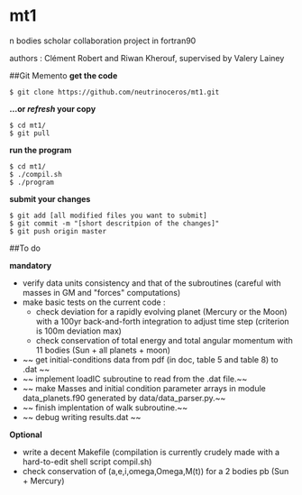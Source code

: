 # mt1
n bodies scholar collaboration project in fortran90

authors : Clément Robert and Riwan Kherouf, supervised by Valery Lainey

##Git Memento
**get the code**
  
    $ git clone https://github.com/neutrinoceros/mt1.git

**...or *refresh* your copy**

    $ cd mt1/
    $ git pull

**run the program**

    $ cd mt1/
    $ ./compil.sh
    $ ./program

**submit your changes**
  
    $ git add [all modified files you want to submit]
    $ git commit -m "[short descritpion of the changes]"
    $ git push origin master

##To do

**mandatory**

* verify data units consistency and that of the subroutines (careful with masses in GM and "forces" computations) 
* make basic tests on the current code :
  - check deviation for a rapidly evolving planet (Mercury or the Moon) with a 100yr back-and-forth integration to adjust time step (criterion is 100m deviation max)
  - check conservation of total energy and total angular momentum with 11 bodies (Sun + all planets + moon)
* ~~ get initial-conditions data from pdf (in doc, table 5 and table 8) to .dat ~~
* ~~ implement loadIC subroutine to read from the .dat file.~~
* ~~ make Masses and initial condition parameter arrays in module data_planets.f90 generated by data/data_parser.py.~~
* ~~ finish implentation of walk subroutine.~~
* ~~ debug writing results.dat ~~

**Optional**

* write a decent Makefile (compilation is currently crudely made with a hard-to-edit shell script compil.sh)
* check conservation of (a,e,i,omega,Omega,M(t)) for a 2 bodies pb (Sun + Mercury)


